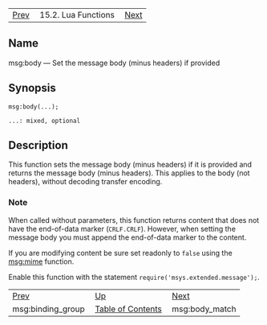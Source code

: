 |     |     |     |
| --- | --- | --- |
| [Prev](lua.ref.msg_binding_group)  | 15.2. Lua Functions |  [Next](lua.ref.msg_body_match.php) |

<a name="lua.ref.msg_body"></a>
## Name

msg:body — Set the message body (minus headers) if provided

<a name="idp25371616"></a>
## Synopsis

`msg:body(...);`

`...: mixed, optional`<a name="idp25374288"></a>
## Description

This function sets the message body (minus headers) if it is provided and returns the message body (minus headers). This applies to the body (not headers), without decoding transfer encoding.

### Note

When called without parameters, this function returns content that does not have the end-of-data marker (`CRLF.CRLF`). However, when setting the message body you must append the end-of-data marker to the content.

If you are modifying content be sure set readonly to `false` using the [msg:mime](lua.ref.msg_mime "msg:mime") function.

Enable this function with the statement `require('msys.extended.message');`.

|     |     |     |
| --- | --- | --- |
| [Prev](lua.ref.msg_binding_group)  | [Up](lua.function.details.php) |  [Next](lua.ref.msg_body_match.php) |
| msg:binding_group  | [Table of Contents](index) |  msg:body_match |
